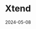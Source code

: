 ---  
layout: startup_page  
title: "Xtend"  
id: "xtend.me"  
permalink: "/xtendxtend.me05082024/"  
website: "https://www.xtend.me/"  
funding_round: ""  
funding_amount: "$40M"  
investors: "Chartered Group"  
about: "Xtend provides a platform for managing drones and robots, allowing operators to control them directly or train AI models for autonomous tasks. Its technology is designed for intuitive operation and is applicable across various industries, with a strong focus on military, defense, and law enforcement applications."  
markets: "Robotics, AI, Military, Defense, Law Enforcement, Public Safety, Logistics, Aviation & Aerospace"  
hq: "Tel Aviv, Israel"  
founded_year: "2018"  
linkedin: "https://www.linkedin.com/company/xtend-xr?trk=ppro_cprof"  
twitter: "https://twitter.com/xtend_xr"  
instagram: ""  
facebook: "https://www.facebook.com/XTENDxr"  
crunchbase: "https://www.crunchbase.com/organization/xtend-ltd"  
pitchbook: "https://pitchbook.com/profiles/company/266230-09"  

date_display: "08-May-2024"  
date: "2024-05-08"

# SEO Optimization  
meta_title: "Xtend -  Funding ($40M)"  
meta_description: "Xtend, Xtend provides a platform for managing drones and robots, allowing operators to control them directly or train AI models for autonomous tasks. Its tec..."  
meta_keywords: "Xtend, Robotics, AI, Military, Defense, Law Enforcement, Public Safety, Logistics, Aviation & Aerospace,  funding"  
canonical_url: "https://startup.projectstartups.com/xtendxtend.me05082024/"  
---
